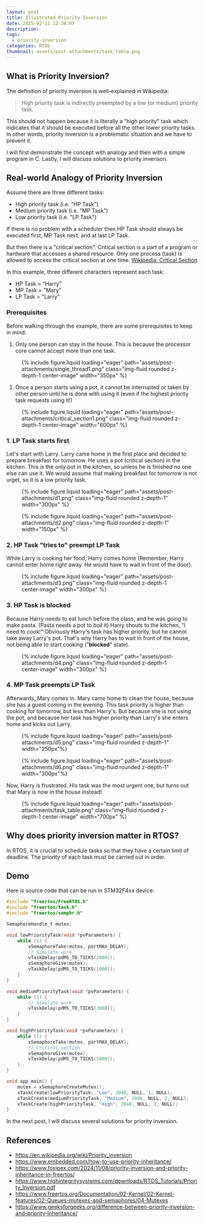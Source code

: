 ```yaml
---
layout: post
title: Illustrated Priority Inversion
date: 2025-02-11 12:38:07
description:
tags:
  - priority-inversion
categories: RTOS
thumbnail: assets/post-attachments/task_table.png
---
```


## What is Priority Inversion?

The definition of priority inversion is well-explained in Wikipedia:

> High priority task is indirectly preempted by a low (or medium) priority task.

This should not happen because it is literally a "high priority" task which indicates that it should be executed before all the other lower priority tasks. In other words, priority inversion is a problematic situation and we have to prevent it.

I will first demonstrate the concept with analogy and then with a simple program in C. Lastly, I will discuss solutions to priority inverison.

## Real-world Analogy of Priority Inversion

Assume there are three different tasks:

- High priority task (i.e. "HP Task")
- Medium priority task (i.e. "MP Task")
- Low priority task (i.e. "LP Task")

If there is no problem with a scheduler then HP Task should always be executed first, MP Task next, and at last LP Task.

But then there is a "critical section". Critical section is a part of a program or hardware that accesses a shared resource. Only one process (task) is allowed to access the critical section at one time. [Wikipedia: Critical Section](https://en.wikipedia.org/wiki/Critical_section)

In this example, three different characters represent each task:

- HP Task = "Harry"
- MP Task = "Mary"
- LP Task = "Larry"

### Prerequisites

Before walking through the example, there are some prerequisites to keep in mind:

1. Only one person can stay in the house. This is because the processor core cannot accept more than one task.

<figure class="mt-5">
    {% include figure.liquid loading="eager" path="assets/post-attachments/single_thread1.png" class="img-fluid rounded z-depth-1 center-image" width="350px" %}
</figure>

1. Once a person starts using a pot, it cannot be interrupted or taken by other person until he is done with using it (even if the highest priority task requests using it!)

<figure class="mt-5">
    {% include figure.liquid loading="eager" path="assets/post-attachments/critical_section1.png" class="img-fluid rounded z-depth-1 center-image" width="600px" %}
</figure>

### 1. LP Task starts first

Let's start with Larry. Larry came home in the first place and decided to prepare breakfast for tomorrow. He uses a pot (critical section) in the kitchen. This is the only pot in the kitchen, so unless he is finished no one else can use it. We would assume that making breakfast for tomorrow is not urget, so it is a low priority task.

<div class="image-row">
  <figure class="mt-3">
    {% include figure.liquid loading="eager" path="assets/post-attachments/d1.png" class="img-fluid rounded z-depth-1" width="300px" %}
  </figure>
  <figure class="mt-3">
    {% include figure.liquid loading="eager" path="assets/post-attachments/d2.png" class="img-fluid rounded z-depth-1" width="150px" %}
  </figure>
</div>

### 2. HP Task "tries to" preempt LP Task

While Larry is cooking her food, Harry comes home (Remember, Harry cannot enter home right away. He would have to wait in front of the door).

<figure class="mt-5">
    {% include figure.liquid loading="eager" path="assets/post-attachments/d3.png" class="img-fluid rounded z-depth-1 center-image" width="300px" %}
</figure>

### 3. HP Task is blocked

Because Harry needs to eat lunch before the class, and he was going to make pasta. (Pasta needs a pot to boil it) Harry shouts to the kitchen, "I need to cook!" Obviously Harry's task has higher priority, but he cannot take away Larry's pot. That's why Harry has to wait in front of the house, not being able to start cooking ("**blocked**" state).

<figure class="mt-5">
    {% include figure.liquid loading="eager" path="assets/post-attachments/d4.png" class="img-fluid rounded z-depth-1 center-image" width="300px" %}
</figure>

### 4. MP Task preempts LP Task

Afterwards, Mary comes in. Mary came home to clean the house, because she has a guest coming in the evening. This task priority is higher than cooking for tomorrow, but less than Harry's. But because she is not using the pot, and because her task has higher priority than Larry's she enters home and kicks out Larry.

<div class="image-row">
  <figure class="mt-3">
    {% include figure.liquid loading="eager" path="assets/post-attachments/d5.png" class="img-fluid rounded z-depth-1" width="250px"%}
  </figure>
  <figure class="mt-3">
    {% include figure.liquid loading="eager" path="assets/post-attachments/d6.png" class="img-fluid rounded z-depth-1" width="300px"%}
  </figure>
</div>

Now, Harry is frustrated. His task was the most urgent one, but turns out that Mary is now in the house instead!

<figure class="mt-5">
{% include figure.liquid loading="eager" path="assets/post-attachments/task_table.png" class="img-fluid rounded z-depth-1 center-image" width="700px" %}
</figure>

## Why does priority inversion matter in RTOS?

In RTOS, it is crucial to schedule tasks so that they have a certain limit of deadline. The priority of each task must be carried out in order.

## Demo

Here is source code that can be run in STM32F4xx device:

```c
#include "freertos/FreeRTOS.h"
#include "freertos/task.h"
#include "freertos/semphr.h"

SemaphoreHandle_t mutex;

void lowPriorityTask(void *pvParameters) {
    while (1) {
        xSemaphoreTake(mutex, portMAX_DELAY);
        // Simulate work
        vTaskDelay(pdMS_TO_TICKS(2000));
        xSemaphoreGive(mutex);
        vTaskDelay(pdMS_TO_TICKS(1000));
    }
}

void mediumPriorityTask(void *pvParameters) {
    while (1) {
        // Simulate work
        vTaskDelay(pdMS_TO_TICKS(3000));
    }
}

void highPriorityTask(void *pvParameters) {
    while (1) {
        xSemaphoreTake(mutex, portMAX_DELAY);
        // Critical section
        xSemaphoreGive(mutex);
        vTaskDelay(pdMS_TO_TICKS(5000));
    }
}

void app_main() {
    mutex = xSemaphoreCreateMutex();
    xTaskCreate(lowPriorityTask, "Low", 2048, NULL, 1, NULL);
    xTaskCreate(mediumPriorityTask, "Medium", 2048, NULL, 2, NULL);
    xTaskCreate(highPriorityTask, "High", 2048, NULL, 3, NULL);
}
```

In the next post, I will discuss several solutions for priority inversion.

## References

- https://en.wikipedia.org/wiki/Priority_inversion
- https://www.embedded.com/how-to-use-priority-inheritance/
- https://www.foxipex.com/2024/11/08/priority-inversion-and-priority-inheritance-in-freertos/
- https://www.highintegritysystems.com/downloads/RTOS_Tutorials/Priority_Inversion.pdf
- https://www.freertos.org/Documentation/02-Kernel/02-Kernel-features/02-Queues-mutexes-and-semaphores/04-Mutexes
- https://www.geeksforgeeks.org/difference-between-priority-inversion-and-priority-inheritance/
